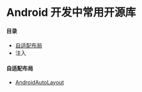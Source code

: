 # Android  开发中常用开源库

#### 目录

* [自适配布局](#自适配布局)
* 注入







#### 自适配布局

* [AndroidAutoLayout](https://github.com/hongyangAndroid/AndroidAutoLayout)



